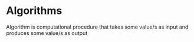 # Algorithms
Algorithm is computational procedure that takes
some value/s as input and produces some value/s as
output
